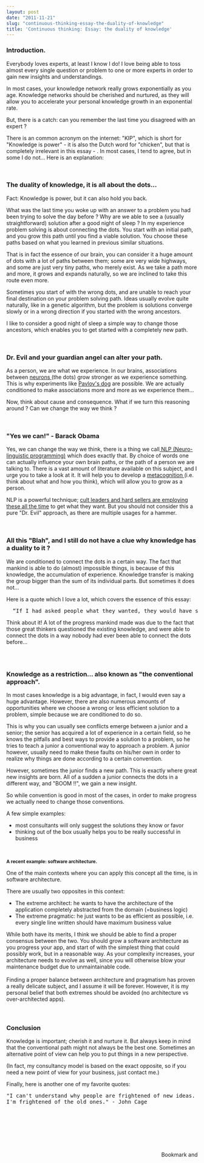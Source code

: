 ```yaml
---
layout: post
date: "2011-11-21"
slug: "continuous-thinking-essay-the-duality-of-knowledge"
title: 'Continuous thinking: Essay: the duality of knowledge'
---
```


<h3>Introduction.</h3>
<p>Everybody loves experts, at least I know I do! I love being able to toss almost every single question or problem to one or more experts in order to gain new insights and understandings.</p>
<p>In most cases, your knowledge network really grows exponentially as you age. Knowledge networks should be cherished and nurtured, as they will allow you to accelerate your personal knowledge growth in an exponential rate.</p>
<p>But, there is a catch: can you remember the last time you disagreed with an expert ?</p>
<p>There is an common acronym on the internet: "KIP", which is short for "Knowledge is power" - it is also the Dutch word for "chicken", but that is completely irrelevant in this essay - . In most cases, I tend to agree, but in some I do not... Here is an explanation:</p>
<p></p>
<p>&nbsp;</p>
<h3>The duality of knowledge, it is all about the dots...</h3>
<p>Fact: Knowledge is power, but it can also hold you back.</p>
<p>What was the last time you woke up with an answer to a problem you had been trying to solve the day before ? Why are we able to see a (usually straightforward) solution after a good night of sleep ? In my experience problem solving is about connecting the dots. You start with an initial path, and you grow this path until you find a viable solution. You choose these paths based on what you learned in previous similar situations.</p>
<p>That is in fact the essence of our brain, you can consider it a huge amount of dots with a lot of paths between them; some are very wide highways, and some are just very tiny paths, who merely exist. As we take a path more and more, it grows and expands naturally, so we are inclined to take this route even more.</p>
<p>Sometimes you start of with the wrong dots, and are unable to reach your final destination on your problem solving path. Ideas usually evolve quite naturally, like in a genetic algorithm, but the problem is solutions converge slowly or in a wrong direction if you started with the wrong ancestors.</p>
<p>I like to consider a good night of sleep a simple way to change those ancestors, which enables you to get started with a completely new path.</p>
<p>&nbsp;</p>
<h3>Dr. Evil and your guardian angel can alter your path.</h3>
<p>As a person, we are what we experience. In our brains, associations between <a href="https://en.wikipedia.org/wiki/Neuron" target="_blank">neurons </a>(the dots) grow stronger as we experience something. This is why experiments like <a href="https://en.wikipedia.org/wiki/Pavlov's_dog" target="_blank">Pavlov's dog</a> are possible. We are actually conditioned to make associations more and more as we experience them...</p>
<p>Now, think about cause and consequence. What if we turn this reasoning around ? Can we change the way we think ?</p>
<p>&nbsp;</p>
<h3>"Yes we can!"&nbsp;- Barack Obama</h3>
<p>Yes, we can change the way we think, there is a thing we call<a href="https://en.wikipedia.org/wiki/Neuro-linguistic_programming" target="_blank"> NLP (Neuro-linguistic programming)</a> which does exactly that. By choice of words one can actually influence your own brain paths, or the path of a person we are talking to. There is a vast amount of literature available on this subject, and I urge you to take a look at it. It will help you to develop a <a href="https://en.wikipedia.org/wiki/Metacognition" target="_blank">metacognition </a>(i.e. think about what and how you think), which will allow you to grow as a person.</p>
<p>NLP is a powerful technique; <a href="https://en.wikipedia.org/wiki/Cult#Mind_control" target="_blank">cult leaders and hard sellers are employing these all the time</a> to get what they want. But you should not consider this a pure "Dr. Evil" approach, as there are multiple usages for a hammer.</p>
<p>&nbsp;</p>
<h3>All this "Blah", and I still do not have a clue why knowledge has a duality to it ?</h3>
<p>We are conditioned to connect the dots in a certain way. The fact that mankind is able to do (almost) impossible things, is because of this knowledge, the accumulation of experience. Knowledge transfer is making the group bigger than the sum of its individual parts. But sometimes it does not...</p>
<p>Here is a quote which I love a lot, which covers the essence of this essay:</p>
<pre>  &ldquo;If I had asked people what they wanted, they would have said a faster horse.&rdquo; - Henry Ford</pre>
<p>Think about it! A lot of the progress mankind made was due to the fact that those great thinkers questioned the existing knowledge, and were able to connect the dots in a way nobody had ever been able to connect the dots before...&nbsp;</p>
<h3><br /></h3>
<h3>Knowledge as a restriction... also known as "the conventional approach".</h3>
<p>In most cases knowledge is a big advantage, in fact, I would even say a huge advantage. However, there are also numerous amounts of opportunities where we choose a wrong or less efficient solution to a problem, simple because we are conditioned to do so.</p>
<p>This is why you can usually see conflicts emerge between a junior and a senior; the senior has acquired a lot of experience in a certain field, so he knows the pitfalls and best ways to provide a solution to a problem, so he tries to teach a junior a conventional way to approach a problem. A junior however, usually need to make these faults on his/her own in order to realize why things are done according to a certain convention.</p>
<p>However, sometimes the junior finds a new path.&nbsp;This is exactly where great new insights are born. All of a sudden a junior connects the dots in a different way, and "BOOM !!", we gain a new insight.</p>
<p>So while convention is good in most of the cases, in order to make progress we actually need to change those conventions.</p>
<p>A few simple examples:</p>
<ul>
<li>most consultants will only suggest the solutions they know or favor</li>
<li>thinking out of the box usually helps you to be really successful in business</li>
</ul>
<p>&nbsp;</p>
<p><span style="font-size: 12px; font-weight: bold;">A recent example: software architecture.</span></p>
<p>One of the main contexts where you can apply this concept all the time, is in software architecture.</p>
<p>There are usually two opposites in this context:</p>
<ul>
<li>The extreme architect: he wants to have the architecture of the application completely abstracted from the domain (=business logic)</li>
<li>The extreme pragmatic: he just wants to be as efficient as possible, i.e. every single line written should have maximum business value</li>
</ul>
<div>While both have its merits, I think we should be able to find a proper consensus between the two. You should grow a software architecture as you progress your app, and start of with the simplest thing that could possibly work, but in a reasonable way. As your complexity increases, your architecture needs to evolve as well, since you will otherwise blow your maintenance budget due to unmaintainable code.</div>
<div><br /></div>
<div>Finding a proper balance between architecture and pragmatism has proven a really delicate subject, and I assume it will be forever. However, it is my personal belief that both extremes should be avoided (no architecture vs over-architected apps).</div>
<div><br /></div>
<div><br /></div>
<h3>Conclusion</h3>
<p>Knowledge is important; cherish it and nurture it. But always keep in mind that the conventional path might not always be the best one. Sometimes an alternative point of view can help you to put things in a new perspective.</p>
<p>(In fact, my consultancy model is based on the exact opposite, so if you need a new point of view for your business, just contact me.)</p>
<p>Finally, here is another one of my favorite quotes:</p>
<pre>"I can't understand why people are frightened of new ideas.&nbsp;
I'm frightened of the old ones." - John Cage</pre>
<p><span style="white-space: pre;">&nbsp;</span></p>
<h3><br /></h3>
<p>&nbsp;</p><div style="text-align:right"><a class="addthis_button" href="https://www.addthis.com/bookmark.php?v=250&amp;pub=xa-4aec37702e3161d4"><img src="https://s7.addthis.com/static/btn/v2/lg-share-en.gif" width="125" height="16" alt="Bookmark and Share" style="border:0"/></a><script type="text/javascript" src="https://s7.addthis.com/js/250/addthis_widget.js#pub=xa-4aec37702e3161d4"></script></div>
